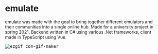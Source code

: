 # emulate

emulate was made with the goal to bring together different emulators and their communities into a single online hub. Made for a university project in spring 2021.
Backend written in C# using various .Net frameworks, client made in TypeScript using Vue.

<kbd>![ezgif com-gif-maker](https://user-images.githubusercontent.com/57288361/171648405-ea92a2de-e541-42cd-8df0-f398cbf9cd91.gif)</kbd>
